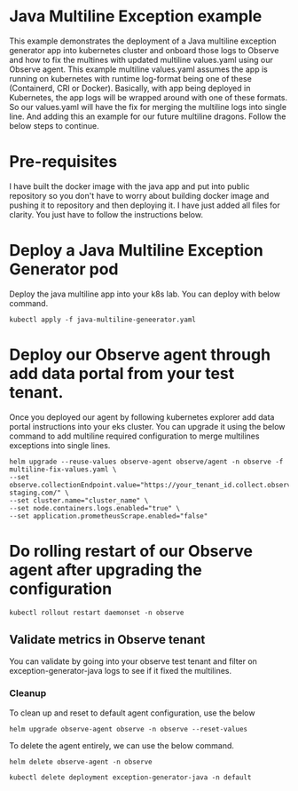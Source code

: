 # Java Multiline Exception example
This example demonstrates the deployment of a Java multiline exception generator app into kubernetes cluster and onboard those logs to Observe and how to fix the multines with updated multiline values.yaml using our Observe agent. This example multiline values.yaml assumes the app is running on kubernetes with runtime log-format being one of these (Containerd, CRI or Docker). Basically, with app being deployed in Kubernetes, the app logs will be wrapped around with one of these formats. So our values.yaml will have the fix for merging the multiline logs into single line. And adding this an example for our future multiline dragons. Follow the below steps to continue. 

# Pre-requisites
I have built the docker image with the java app and put into public repository so you don't have to worry about building docker image and pushing it to repository and then deploying it. I have just added all files for clarity. You just have to follow the instructions below. 

# Deploy a Java Multiline Exception Generator pod
Deploy the java multiline app into your k8s lab. You can deploy with below command.

```
kubectl apply -f java-multiline-geneerator.yaml
```

# Deploy our Observe agent through add data portal from your test tenant.
Once you deployed our agent by following kubernetes explorer add data portal instructions into your eks cluster. You can upgrade it using the below command to add multiline required configuration to merge multilines exceptions into single lines.

```
helm upgrade --reuse-values observe-agent observe/agent -n observe -f multiline-fix-values.yaml \
--set observe.collectionEndpoint.value="https://your_tenant_id.collect.observe-staging.com/" \
--set cluster.name="cluster_name" \
--set node.containers.logs.enabled="true" \
--set application.prometheusScrape.enabled="false"
```

# Do rolling restart of our Observe agent after upgrading the configuration

```
kubectl rollout restart daemonset -n observe
```

## Validate metrics in Observe tenant
You can validate by going into your observe test tenant and filter on exception-generator-java logs to see if it fixed the multilines. 

### Cleanup
To clean up and reset to default agent configuration, use the below

```
helm upgrade observe-agent observe -n observe --reset-values
```

To delete the agent entirely, we can use the below command.
```
helm delete observe-agent -n observe
```

```
kubectl delete deployment exception-generator-java -n default 
```
